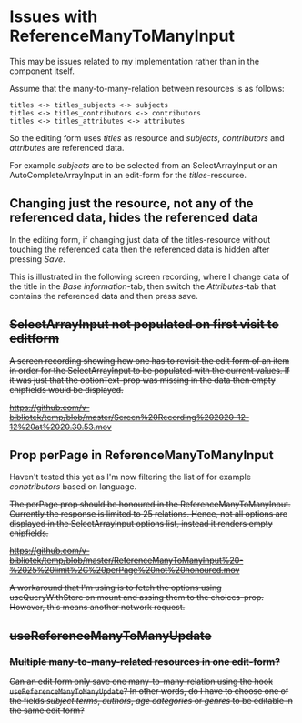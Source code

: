 # Issues with ReferenceManyToManyInput

This may be issues related to my implementation rather than in the component itself.

Assume that the many-to-many-relation between resources is as follows:

```
titles <-> titles_subjects <-> subjects
titles <-> titles_contributors <-> contributors
titles <-> titles_attributes <-> attributes
```
So the editing form uses _titles_ as resource and _subjects_, _contributors_ and _attributes_ are referenced data.  

For example _subjects_ are to be selected from an SelectArrayInput or an AutoCompleteArrayInput in an edit-form for the _titles_-resource. 

## Changing just the resource, not any of the referenced data, hides the referenced data

In the editing form, if changing just data of the titles-resource without touching the referenced data then the referenced data is hidden after pressing _Save_.

This is illustrated in the following screen recording, where I change data of the title in the _Base information_-tab, then switch the _Attributes_-tab that contains the referenced data and then press save.

## ~~SelectArrayInput not populated on first visit to editform~~

~~A screen recording showing how one has to revisit the edit form of an item in order for the SelectArrayInput to be populated with the current values. If it was just that the optionText-prop was missing in the data then empty chipfields would be displayed.~~

~~https://github.com/v-bibliotek/temp/blob/master/Screen%20Recording%202020-12-12%20at%2020.30.53.mov~~

## Prop perPage in ReferenceManyToManyInput

Haven't tested this yet as I'm now filtering the list of for example _conbtributors_ based on language.

~~The perPage prop should be honoured in the ReferenceManyToManyInput. Currently the response is limited to 25 relations. Hence, not all options are displayed in the SelectArrayInput options list, instead it renders empty chipfields.~~

~~https://github.com/v-bibliotek/temp/blob/master/ReferenceManyToManyInput%20-%2025%20limit%2C%20perPage%20not%20honoured.mov~~

~~A workaround that I'm using is to fetch the options using useQueryWithStore on mount and assing them to the choices-prop. However, this means another network request.~~

## ~~useReferenceManyToManyUpdate~~

### ~~Multiple many-to-many-related resources in one edit-form?~~
~~Can an edit form only save one many-to-many-relation using the hook `useReferenceManyToManyUpdate`? In other words, do I have to choose one of the fields _subject terms_, _authors_, _age categories_ or _genres_ to be editable in the same edit form?~~
